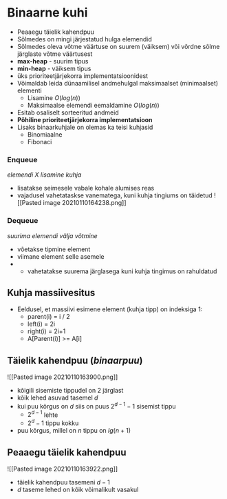 # Binaarne kuhi
- Peaaegu täielik kahendpuu
- Sõlmedes on mingi järjestatud hulga elemendid
- Sõlmedes oleva võtme väärtuse on suurem (väiksem) või võrdne sõlme järglaste võtme väärtusest
- **max-heap** - suurim tipus
- **min-heap** - väiksem tipus
- üks prioriteetjärjekorra implementatsioonidest
- Võimaldab leida dünaamilisel andmehulgal maksimaalset (minimaalset) elementi
	- Lisamine $O(log(n))$
	- Maksimaalse elemendi eemaldamine $O(log(n))$
- Esitab osaliselt sorteeritud andmeid
- **Põhiline prioriteetjärjekorra implementatsioon**
- Lisaks binaarkuhjale on olemas ka teisi kuhjasid
	- Binomiaalne
	- Fibonaci


### Enqueue
*elemendi X lisamine kuhja*
- lisatakse seimesele vabale kohale alumises reas
- vajadusel vahetataskse vanematega, kuni kuhja tingiums on täidetud
![[Pasted image 20210110164238.png]]

### Dequeue
*suurima elemendi välja võtmine*
- võetakse tipmine element
- viimane element selle asemele
- - vahetatakse suurema järglasega kuni kuhja tingimus on rahuldatud


## Kuhja massiivesitus
- Eeldusel, et massiivi esimene element (kuhja tipp) on indeksiga 1:
	- parent(i) = i / 2
	- left(i) = 2i
	- right(i) = 2i+1
	- A[Parent(i)] >= A[i]


## Täielik kahendpuu (*binaarpuu*)
![[Pasted image 20210110163900.png]]
- kõigili sisemiste tippudel on 2 järglast
- kõik lehed asuvad tasemel $d$
- kui puu kõrgus on $d$ siis on puus $2^{d-1} - 1$ sisemist tippu
	- $2^{d-1}$ lehte
	- $2^d -1$ tippu kokku
- puu kõrgus, millel on $n$ tippu on $lg(n + 1)$


## Peaaegu täielik kahendpuu
![[Pasted image 20210110163922.png]]
- täielik kahendpuu tasemeni $d-1$
- $d$ taseme lehed on kõik võimalikult vasakul